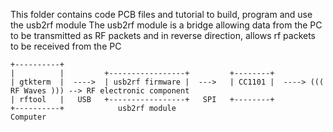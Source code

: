 This folder contains code PCB files and tutorial to build, program and use the usb2rf module
The usb2rf module is a bridge allowing data from the PC to be transmitted as RF packets and in reverse
direction, allows rf packets to be received from the PC

```
+----------+
|          |         +-----------------+         +--------+
| gtkterm  |  ---->  | usb2rf firmware |  --->   | CC1101 |  ----> ((( RF Waves ))) --> RF electronic component
| rftool   |   USB   +-----------------+   SPI   +--------+
+----------+            usb2rf module
Computer

```
